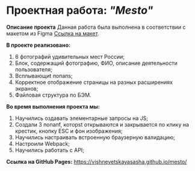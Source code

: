 # Проектная работа: _"Mesto"_

__Описание проекта__ 
Данная работа была выполнена в соответствии с макетом из Figma [Ссылка на макет](https://www.figma.com/file/2cn9N9jSkmxD84oJik7xL7/JavaScript.-Sprint-4?node-id=0%3A1). 

__В проекте реализовано:__ 
1. 6 фотографий удивительных мест России;
2. Блок, содержащий фотографию, ФИО, описание деятельности пользователя;
3. Всплывающиt попапs;
4. Корректное отображение страницы на разных расширениях экранов;
5. Файловая структура по БЭМ.


__Во время выполнения проекта мы:__
1. Научились оздавать элементарные запросы на JS;
2. Создали 3 попапf, которst открываются и закрывается по клику на крестик, кнопку ESC и фон изображения;
3. Научились настраивать встроенную браузерную валидацию;
4. Настроили Webpack;
5. Научились работать с API;

__Ссылка на GitHub Pages:__
https://vishnevetskayasasha.github.io/mesto/



